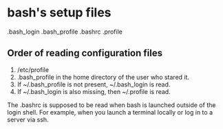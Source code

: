 # bash's setup files
.bash_login
.bash_profile
.bashrc
.profile

## Order of reading configuration files
1. /etc/profile
2. .bash_profile in the home directory of the user who stared it.
3. If ~/.bash_profile is not present, ~/.bash_login is read.
4. If ~/.bash_login is also missing, then ~/.profile is read.

The .bashrc is supposed to be read when bash is launched outside of the login shell.
For example, when you launch a  terminal locally or log in to a server via ssh.
